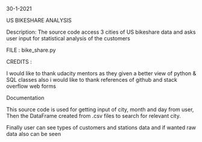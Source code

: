 30-1-2021

US BIKESHARE ANALYSIS

Description:
The source code access 3 cities of US bikeshare data
and asks user input for statistical analysis of the customers  


FILE :
bike_share.py


CREDITS : 

I would like to thank udacity mentors as they given a better view of python & SQL classes also i would like to thank references of github and stack overflow web forms

Documentation

This source code is used for getting input of city, month and day from user,
Then the DataFrame created from .csv files to search for relevant city.

Finally user can see types of customers and stations data and if wanted raw data also can be seen
